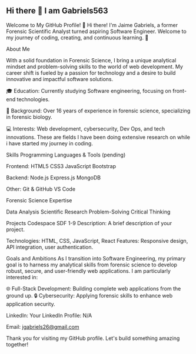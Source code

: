 ## Hi there 👋 I am Gabriels563


Welcome to My GitHub Profile!
👋 Hi there! I'm Jaime Gabriels, a former Forensic Scientific Analyst turned aspiring Software Engineer. Welcome to my journey of coding, creating, and continuous learning. 🚀

About Me

With a solid foundation in Forensic Science, I bring a unique analytical mindset and problem-solving skills to the world of web development. My career shift is fueled by a passion for technology and a desire to build innovative and impactful software solutions.

🎓 Education: Currently studying Software engineering, focusing on front-end technologies.


🧪 Background: Over 16 years of experience in forensic science, specializing in forensic biology.

💻 Interests: Web development, cybersecurity, Dev Ops, and tech innovations. These are fields I have been doing extensive research on while i have started my journey in coding. 

Skills
Programming Languages & Tools (pending) 

Frontend:
HTML5
CSS3
JavaScript
Bootstrap

Backend:
Node.js
Express.js
MongoDB

Other:
Git & GitHub 
VS Code

Forensic Science Expertise

Data Analysis
Scientific Research
Problem-Solving
Critical Thinking

Projects
Codespace SDF 1-9
Description: A brief description of your project. 

Technologies: HTML, CSS, JavaScript, React
Features: Responsive design, API integration, user authentication.


Goals and Ambitions
As I transition into Software Engineering, my primary goal is to harness my analytical skills from forensic science to develop robust, secure, and user-friendly web applications. I am particularly interested in:

🌐 Full-Stack Development: Building complete web applications from the ground up.
🔒 Cybersecurity: Applying forensic skills to enhance web application security.

LinkedIn: Your LinkedIn Profile: N/A

Email: jgabriels26@gmail.com

Thank you for visiting my GitHub profile. Let's build something amazing together!



